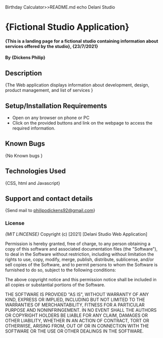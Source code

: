 Birthday Calculator>>README.md
echo  Delani Studio
# {Fictional Studio Application}
#### {This is a landing page for a fictional studio containing information about services offered by the studio}, {23/7/2021}
#### By **{Dickens Philip}**
## Description
{The Web application displays information about development, design, product management, and list of services }
## Setup/Installation Requirements
* Open on any browser on phone or PC
* Click on the provided buttons and link on the webpage to access the required information.
## Known Bugs
{No Known bugs }
## Technologies Used
{CSS, html and Javascript}
## Support and contact details
{Send mail to philipodickens92@gmail.com}
### License
*{MIT LINCENSE}*
Copyright (c) [2021] [Delani Studio Web Application]

Permission is hereby granted, free of charge, to any person obtaining a copy
of this software and associated documentation files (the "Software"), to deal
in the Software without restriction, including without limitation the rights
to use, copy, modify, merge, publish, distribute, sublicense, and/or sell
copies of the Software, and to permit persons to whom the Software is
furnished to do so, subject to the following conditions:

The above copyright notice and this permission notice shall be included in all
copies or substantial portions of the Software.

THE SOFTWARE IS PROVIDED "AS IS", WITHOUT WARRANTY OF ANY KIND, EXPRESS OR
IMPLIED, INCLUDING BUT NOT LIMITED TO THE WARRANTIES OF MERCHANTABILITY,
FITNESS FOR A PARTICULAR PURPOSE AND NONINFRINGEMENT. IN NO EVENT SHALL THE
AUTHORS OR COPYRIGHT HOLDERS BE LIABLE FOR ANY CLAIM, DAMAGES OR OTHER
LIABILITY, WHETHER IN AN ACTION OF CONTRACT, TORT OR OTHERWISE, ARISING FROM,
OUT OF OR IN CONNECTION WITH THE SOFTWARE OR THE USE OR OTHER DEALINGS IN THE
SOFTWARE.

